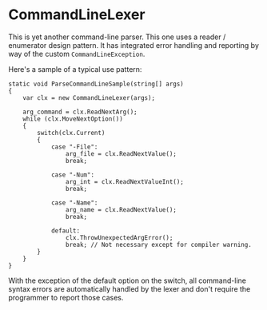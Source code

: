 # CommandLineLexer

This is yet another command-line parser. This one uses a reader / enumerator design pattern. It has integrated error handling and reporting by way of the custom `CommandLineException`.

Here's a sample of a typical use pattern:

```
static void ParseCommandLineSample(string[] args)
{
    var clx = new CommandLineLexer(args);

    arg_command = clx.ReadNextArg();
    while (clx.MoveNextOption())
    {
        switch(clx.Current)
        {
            case "-File":
                arg_file = clx.ReadNextValue();
                break;

            case "-Num":
                arg_int = clx.ReadNextValueInt();
                break;

            case "-Name":
                arg_name = clx.ReadNextValue();
                break;

            default:
                clx.ThrowUnexpectedArgError();
                break; // Not necessary except for compiler warning.
        }
    }
}
```

With the exception of the default option on the switch, all command-line syntax errors are automatically handled by the lexer and don't require the programmer to report those cases.
